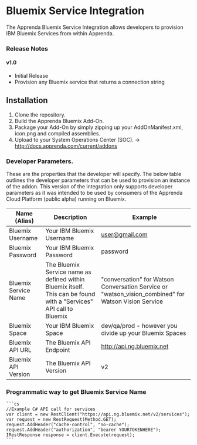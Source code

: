 # Bluemix Service Integration

The Apprenda Bluemix Service Integration allows developers to provision IBM Bluemix Services from within Apprenda. 

### Release Notes

#### v1.0
  * Initial Release
  * Provision any Bluemix service that returns a connection string

## Installation
1. Clone the repository.
2. Build the Apprenda Bluemix Add-On.
3. Package your Add-On by simply zipping up your AddOnManifest.xml, icon.png and compiled assemblies. 
4. Upload to your System Operations Center (SOC). -> http://docs.apprenda.com/current/addons

### Developer Parameters.

These are the properties that the developer will specify. The below table outlines the developer parameters that can be used to provision an instance of the addon. This version of the integration only supports developer parameters as it was intended to be used by consumers of the Apprenda Cloud Platform (public alpha) running on Bluemix. 

| Name (Alias) | Description | Example | 
| ------------ | ----------- | ------- |
| Bluemix Username | Your IBM Bluemix Username | user@gmail.com | 
| Bluemix Password | Your IBM Bluemix Password | password |
| Bluemix Service Name | The Bluemix Service name as defined within Bluemix itself. This can be found with a "Services" API call to Bluemix | "conversation" for Watson Conversation Service or "watson_vision_combined" for Watson Vision Service|
| Bluemix Space | Your IBM Bluemix Space | dev/qa/prod - however you divide up your Bluemix Spaces |
| Bluemix API URL | The Bluemix API Endpoint | http://api.ng.bluemix.net |
| Bluemix API Version | The Bluemix API Version | v2 |


### Programmatic way to get Bluemix Service Name

    ```cs
    //Example C# API call for services
    var client = new RestClient("https://api.ng.bluemix.net/v2/services");
    var request = new RestRequest(Method.GET);
    request.AddHeader("cache-control", "no-cache");
    request.AddHeader("authorization", "bearer YOURTOKENHERE");
    IRestResponse response = client.Execute(request);
    ```